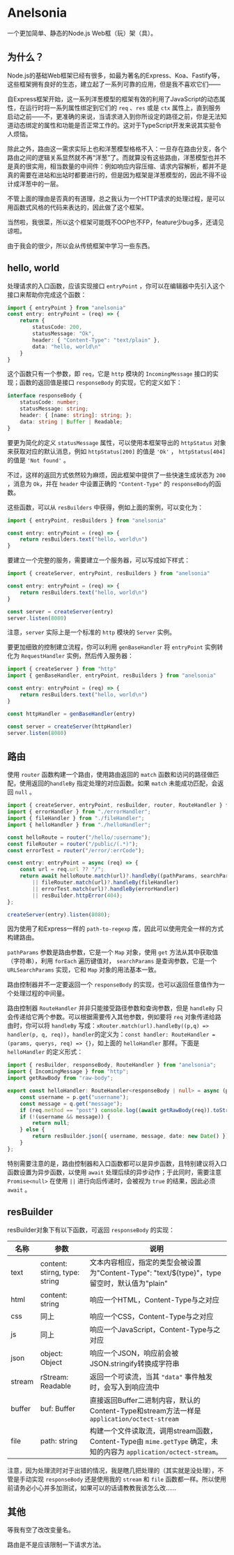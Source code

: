 # Anelsonia

一个更加简单、静态的Node.js Web框（玩）架（具）。

## 为什么？

Node.js的基础Web框架已经有很多，如最为著名的Express、Koa、Fastify等，这些框架拥有良好的生态，建立起了一系列可靠的应用，但是我不喜欢它们——

自Express框架开始，这一系列洋葱模型的框架有效的利用了JavaScript的动态属性，在运行时将一系列属性绑定到它们的 `req` 、`res` 或是 `ctx` 属性上，直到服务启动之前——不，更准确的来说，当请求进入到你所设定的路径之前，你是无法知道动态绑定的属性和功能是否正常工作的。这对于TypeScript开发来说其实挺令人烦恼。

除此之外，路由这一需求实际上也和洋葱模型格格不入：一旦存在路由分支，各个路由之间的逻辑关系显然就不再“洋葱”了。而就算没有这些路由，洋葱模型也并不是真的很实用，相当数量的中间件：例如响应内容压缩、请求内容解析，都并不是真的需要在进站和出站时都要进行的，但是因为框架是洋葱模型的，因此不得不设计成洋葱中的一层。

不管上面的理由是否真的有道理，总之我认为一个HTTP请求的处理过程，是可以用函数式风格的代码来表达的，因此做了这个框架。

当然啦，我很菜，所以这个框架可能既不OOP也不FP，feature少bug多，还请见谅啦。

由于我会的很少，所以会从传统框架中学习一些东西。

## hello, world

处理请求的入口函数，应该实现接口 `entryPoint` ，你可以在编辑器中先引入这个接口来帮助你完成这个函数：

```typescript
import { entryPoint } from "anelsonia"
const entry: entryPoint = (req) => {
    return {
        statusCode: 200,
        statusMessage: "Ok",
        header: { "Content-Type": "text/plain" },
        data: "hello, world\n"
    }
}
```

这个函数只有一个参数，即 `req`，它是 `http` 模块的 `IncomingMessage` 接口的实现；函数的返回值是接口 `responseBody` 的实现，它的定义如下：

```typescript
interface responseBody {
    statusCode: number;
    statusMessage: string;
    header: { [name: string]: string; };
    data: string | Buffer | Readable;
}
```

要更为简化的定义 `statusMessage` 属性，可以使用本框架导出的 `httpStatus` 对象来获取对应的默认消息，例如 `httpStatus[200]` 的值是 `'Ok'` ， `httpStatus[404]` 的值是 `'Not found'` 。

不过，这样的返回方式依然较为麻烦，因此框架中提供了一些快速生成状态为 `200` ，消息为 `Ok`，并在 `header` 中设置正确的 `"Content-Type"` 的 `responseBody`的函数。

这些函数，可以从 `resBuilders` 中获得，例如上面的案例，可以变化为：

```typescript
import { entryPoint, resBuilders } from "anelsonia"

const entry: entryPoint = (req) => {
    return resBuilders.text("hello, world\n")
}
```

要建立一个完整的服务，需要建立一个服务器，可以写成如下样式：

```typescript
import { createServer, entryPoint, resBuilders } from "anelsonia"

const entry: entryPoint = (req) => {
    return resBuilders.text("hello, world\n")
}

const server = createServer(entry)
server.listen(8080)
```

注意，`server` 实际上是一个标准的 `http` 模块的 `Server` 实例。

要更加细致的控制建立流程，你可以利用 `genBaseHandler` 将 `entryPoint` 实例转化为 `RequestHandler` 实例，然后传入服务器：

```typescript
import { createServer } from "http"
import { genBaseHandler, entryPoint, resBuilders } from "anelsonia"

const entry: entryPoint = (req) => {
    return resBuilders.text("hello, world\n")
}

const httpHandler = genBaseHandler(entry)

const server = createServer(httpHandler)
server.listen(8080)
```

## 路由

使用 `router` 函数构建一个路由，使用路由返回的 `match` 函数和访问的路径做匹配，使用返回的`handleBy` 指定处理的对应函数。如果 `match` 未能成功匹配，会返回 `null` 。

```typescript
import { createServer, entryPoint, resBuilder, router, RouteHandler } from "anelsonia";
import { errorHandler } from "./errorHandler";
import { fileHandler } from "./fileHandler";
import { helloHandler } from "./helloHandler";

const helloRoute = router("/hello/:username");
const fileRouter = router("/public/(.*)");
const errorTest = router("/error/:errCode");

const entry: entryPoint = async (req) => {
    const url = req.url ?? "/";
    return await helloRoute.match(url)?.handleBy((pathParams, searchParams) => helloHandler(pathParams, searchParams, req))
        || fileRouter.match(url)?.handleBy(fileHandler)
        || errorTest.match(url)?.handleBy(errorHandler)
        || resBuilder.httpError(404);
};

createServer(entry).listen(8080);
```

因为使用了和Express一样的 `path-to-regexp` 库，因此可以使用完全一样的方式构建路由。

`pathParams` 参数是路由参数，它是一个 `Map` 对象，使用 `get` 方法从其中获取值（字符串），利用 `forEach` 遍历键值对， `searchParams` 是查询参数，它是一个 `URLSearchParams` 实现，它和 `Map` 对象的用法基本一致。

路由控制器并不一定要返回一个 `responseBody` 的实现，也可以返回任意值作为一个处理过程的中间量。

路由控制器 `RouteHandler` 并非只能接受路径参数和查询参数，但是 `handleBy` 只会传递给它两个参数。可以根据需要传入其他参数，例如要将 `req` 对象传递给路由时，你可以将 `handleBy` 写成：`xRouter.match(url).handleBy((p,q) => handler(p, q, req))`，`handler`的定义为：`const handler: RouteHandler = (params, querys, req) => {}`，如上面的 `helloHandler` 那样。下面是 `helloHandler` 的定义形式：

```typescript
import { resBuilder, responseBody, RouteHandler } from "anelsonia";
import { IncomingMessage } from "http";
import getRawBody from "raw-body";

export const helloHandler: RouteHandler<responseBody | null> = async (p, q, req: IncomingMessage) => {
    const username = p.get("username");
    const message = q.get("message");
    if (req.method == "post") console.log((await getRawBody(req)).toString());
    if (!(username && message)) {
        return null;
    } else {
        return resBuilder.json({ username, message, date: new Date() });
    }
};
```

特别需要注意的是，路由控制器和入口函数都可以是异步函数，且特别建议将入口函数设置为异步函数，以使用 `await` 处理后续的异步动作；于此同时，需要注意 `Promise<null>` 在使用 `||` 进行向后传递时，会被视为 `true` 的结果，因此必须 `await` 。

## resBuilder

resBuilder对象下有以下函数，可返回 `responseBody` 的实现：

名称|参数|说明
---|---|---
text|content: stirng, type: string|文本内容相应，指定的类型会被设置为"Content-Type": "text/${type}"，type留空时，默认值为"plain"
html|content: string|响应一个HTML，Content-Type与之对应
css|同上|响应一个CSS，Content-Type与之对应
js|同上|响应一个JavaScript，Content-Type与之对应
json|object: Object|响应一个JSON，响应前会被JSON.stringify转换成字符串
stream|rStream: Readable|返回一个可读流，当其 `"data"` 事件触发时，会写入到响应流中
buffer|buf: Buffer|直接返回Buffer二进制内容，默认的Content-Type和stream方法一样是`application/octect-stream`
file|path: string|构建一个文件读取流，调用stream函数，Content-Type由 `mime.getType` 确定，未知的内容为 `application/octect-stream`。

注意，因为处理流时对于出错的情况，我是瞎几把处理的（其实就是没处理），不管是手动实现 `responseBody` 还是使用我的 `stream` 和 `file` 函数都一样。所以使用前请务必小心并多加测试，如果可以的话请教教我该怎么改……

## 其他

等我有空了改改变量名。

路由是不是应该限制一下请求方法。
